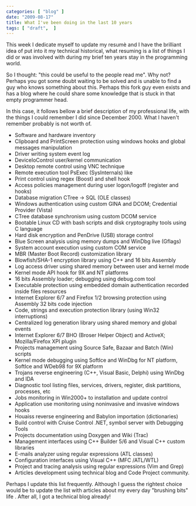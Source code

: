 ```yaml
---
categories: [ "blog" ]
date: "2009-08-17"
title: What I've been doing in the last 10 years
tags: [ "draft",  ]
---
```

This week I dedicate myself to update my resumè and I have the brilliant idea of put into it my technical historical, what resuming is a list of things I did or was involved with during my brief ten years stay in the programming world.

So I thought: "this could be useful to the people read me". Why not? Perhaps you got some doubt waiting to be solved and is unable to find a guy who knows something about this. Perhaps this fork guy even exists and has a blog where he could share some knowledge that is stuck in that empty programmer head.

In this case, it follows bellow a brief description of my professional life, with the things I could remember I did since December 2000. What I haven't remember probably is not worth of.

  - Software and hardware inventory
  - Clipboard and PrintScreen protection using windows hooks and global messages manipulation
  - Driver writing system event log
  - DeviceIoControl user/kernel communication
  - Desktop remote control using VNC technique
  - Remote execution tool PsExec (SysInternals) like
  - Print control using regex (Boost) and shell hook
  - Access policies management during user logon/logoff (register and hooks)
  - Database migration CTree -> SQL (OLE classes)
  - Windows authentication using custom GINA and DCOM; Credential Provider (Vista)
  - CTree database synchronism using custom DCOM service
  - Bootable Linux CD with bash scripts and disk cryptography tools using C language
  - Hard disk encryption and PenDrive (USB) storage control
  - Blue Screen analysis using memory dumps and WinDbg live (Gflags)
  - System account execution using custom COM service
  - MBR (Master Boot Record) customization library
  - Blowfish/SHA-1 encryption library using C++ and 16 bits Assembly
  - Log access driver using shared memory between user and kernel mode
  - Kernel mode API hook for 9X and NT platforms
  - 16 bits Assembly loader; debugging using debug.com tool
  - Executable protection using embedded domain authentication recorded inside files resources
  - Internet Explorer 6/7 and Firefox 1/2 browsing protection using Assembly 32 bits code injection
  - Code, strings and execution protection library (using Win32 interruptions)
  - Centralized log generation library using shared memory and global events
  - Internet Explorer 6/7 BHO (Broser Helper Object) and ActiveX; Mozilla/Firefox XPI plugin
  - Projects management using Source Safe, Bazaar and Batch (Win) scripts
  - Kernel mode debugging using SoftIce and WinDbg for NT platform, SoftIce and WDeb98 for 9X platform
  - Trojans reverse engineering (C++, Visual Basic, Delphi) using WinDbg and IDA
  - Diagnostic tool listing files, services, drivers, register, disk partitions, processes, etc
  - Jobs monitoring in Win2000+ to installation and update control
  - Application use monitoring using noninvasive and invasive windows hooks
  - Houaiss reverse engineering and Babylon importation (dictionaries)
  - Build control with Cruise Control .NET, symbol server with Debugging Tools
  - Projects documentation using Doxygen and Wiki (Trac)
  - Management interfaces using C++ Builder 5/6 and Visual C++ custom libraries
  - E-mails analyzer using regular expressions (ATL classes)
  - Configuration interfaces using Visual C++ (MFC /ATL/WTL)
  - Project and tracing analysis using regular expressions (Vim and Grep)
  - Articles development using technical blog and Code Project community.

Perhaps I update this list frequently. Although I guess the rightest choice would be to update the list with articles about my every day "brushing bits" life . After all, I got a technical blog already!
